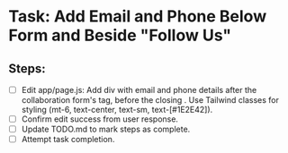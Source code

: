 # Task: Add Email and Phone Below Form and Beside "Follow Us"

## Steps:
- [ ] Edit app/page.js: Add div with email and phone details after the collaboration form's </form> tag, before the closing </section>. Use Tailwind classes for styling (mt-6, text-center, text-sm, text-[#1E2E42]).
- [ ] Confirm edit success from user response.
- [ ] Update TODO.md to mark steps as complete.
- [ ] Attempt task completion.
